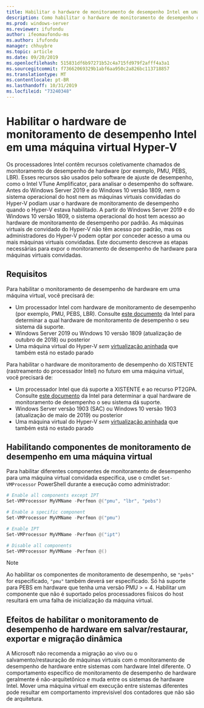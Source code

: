 ```yaml
---
title: Habilitar o hardware de monitoramento de desempenho Intel em uma máquina virtual Hyper-V
description: Como habilitar o hardware de monitoramento de desempenho da Intel em um computador Hyper-V. Também aborda como habilitar o monitoramento de desempenho de hardware afeta a migração ao vivo.
ms.prod: windows-server
ms.reviewer: ifufondu
author: ifeomaufondu-ms
ms.author: ifufondu
manager: chhuybre
ms.topic: article
ms.date: 09/20/2019
ms.openlocfilehash: 515831df6b97271b52c4a715fd979f2afff4a3a1
ms.sourcegitcommit: f73662069329b1abf6aa950c2a826bc113718857
ms.translationtype: MT
ms.contentlocale: pt-BR
ms.lasthandoff: 10/31/2019
ms.locfileid: "73240348"
---
```

# <a name="enable-intel-performance-monitoring-hardware-in-a-hyper-v-virtual-machine"></a>Habilitar o hardware de monitoramento de desempenho Intel em uma máquina virtual Hyper-V

Os processadores Intel contêm recursos coletivamente chamados de monitoramento de desempenho de hardware (por exemplo, PMU, PEBS, LBR). Esses recursos são usados pelo software de ajuste de desempenho, como o Intel VTune Amplificator, para analisar o desempenho do software.  Antes do Windows Server 2019 e do Windows 10 versão 1809, nem o sistema operacional do host nem as máquinas virtuais convidadas do Hyper-V podiam usar o hardware de monitoramento de desempenho quando o Hyper-V estava habilitado.  A partir do Windows Server 2019 e do Windows 10 versão 1809, o sistema operacional do host tem acesso ao hardware de monitoramento de desempenho por padrão.  As máquinas virtuais de convidado do Hyper-V não têm acesso por padrão, mas os administradores do Hyper-V podem optar por conceder acesso a uma ou mais máquinas virtuais convidadas.  Este documento descreve as etapas necessárias para expor o monitoramento de desempenho de hardware para máquinas virtuais convidadas.

## <a name="requirements"></a>Requisitos

Para habilitar o monitoramento de desempenho de hardware em uma máquina virtual, você precisará de:

- Um processador Intel com hardware de monitoramento de desempenho (por exemplo, PMU, PEBS, LBR).  Consulte [este documento]( https://software.intel.com/en-us/vtune-amplifier-cookbook-configuring-a-hyper-v-virtual-machine-for-hardware-based-hotspots-analysis) da Intel para determinar a qual hardware de monitoramento de desempenho o seu sistema dá suporte.
- Windows Server 2019 ou Windows 10 versão 1809 (atualização de outubro de 2018) ou posterior
- Uma máquina virtual do Hyper-V _sem_ [virtualização aninhada](https://docs.microsoft.com/virtualization/hyper-v-on-windows/user-guide/nested-virtualization) que também está no estado parado

Para habilitar o hardware de monitoramento de desempenho do XISTENTE (rastreamento do processador Intel) no futuro em uma máquina virtual, você precisará de:

- Um processador Intel que dá suporte a XISTENTE e ao recurso PT2GPA.  Consulte [este documento]( https://software.intel.com/en-us/vtune-amplifier-cookbook-configuring-a-hyper-v-virtual-machine-for-hardware-based-hotspots-analysis) da Intel para determinar a qual hardware de monitoramento de desempenho o seu sistema dá suporte.
- Windows Server versão 1903 (SAC) ou Windows 10 versão 1903 (atualização de maio de 2019) ou posterior
- Uma máquina virtual do Hyper-V _sem_ [virtualização aninhada](https://docs.microsoft.com/virtualization/hyper-v-on-windows/user-guide/nested-virtualization) que também está no estado parado

## <a name="enabling-performance-monitoring-components-in-a-virtual-machine"></a>Habilitando componentes de monitoramento de desempenho em uma máquina virtual

Para habilitar diferentes componentes de monitoramento de desempenho para uma máquina virtual convidada específica, use o cmdlet `Set-VMProcessor` PowerShell durante a execução como administrador:

``` Powershell
# Enable all components except IPT
Set-VMProcessor MyVMName -Perfmon @("pmu", "lbr", "pebs")
```

``` Powershell
# Enable a specific component
Set-VMProcessor MyVMName -Perfmon @("pmu")
```

``` Powershell
# Enable IPT 
Set-VMProcessor MyVMName -Perfmon @("ipt")
```

``` Powershell
# Disable all components
Set-VMProcessor MyVMName -Perfmon @()
```
> [!NOTE]
> Ao habilitar os componentes de monitoramento de desempenho, se `"pebs"` for especificado, `"pmu"` também deverá ser especificado. Só há suporte para PEBS em hardware que tenha uma versão PMU > = 4. Habilitar um componente que não é suportado pelos processadores físicos do host resultará em uma falha de inicialização da máquina virtual.

## <a name="effects-of-enabling-performance-monitoring-hardware-on-saverestore-export-and-live-migration"></a>Efeitos de habilitar o monitoramento de desempenho de hardware em salvar/restaurar, exportar e migração dinâmica

A Microsoft não recomenda a migração ao vivo ou o salvamento/restauração de máquinas virtuais com o monitoramento de desempenho de hardware entre sistemas com hardware Intel diferente. O comportamento específico de monitoramento de desempenho de hardware geralmente é não-arquitetônico e muda entre os sistemas de hardware Intel.  Mover uma máquina virtual em execução entre sistemas diferentes pode resultar em comportamento imprevisível dos contadores que não são de arquitetura.

